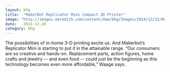 ```yaml
---
layout: bhg
title:  "MakerBot Replicator Mini Compact 3D Printer"
image: "http://images.meredith.com/content/dam/bhg/Images/2014/12/15/Removing-The-Build-plateRepMini.jpg.rendition.largest.jpg"
date:   2014-12-28
category: bhg
---
```

The possibilities of in-home 3-D printing excite us. And Makerbot’s Replicator Mini is starting to put it in the attainable range. “Our consumers are so creative and hands-on. Replacement parts, action figures, home crafts and jewelry -- and even food -- could just be the beginning as this technology becomes even more affordable,” Waage says.